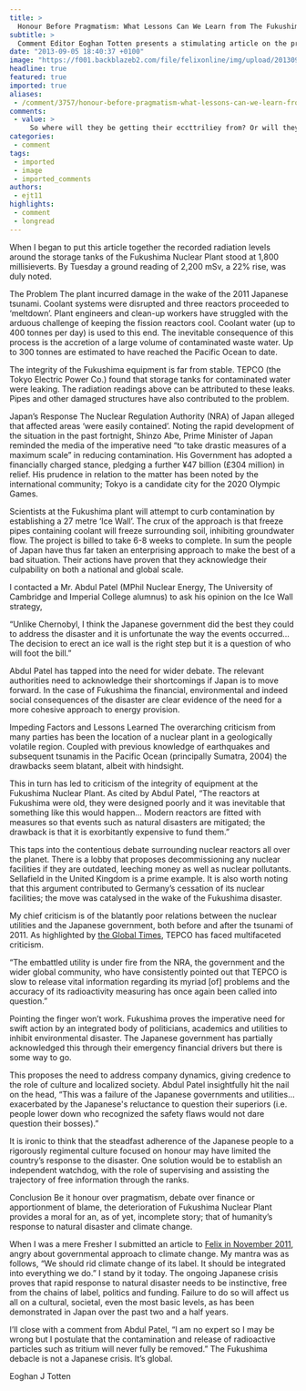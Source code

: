 ```yaml
---
title: >
  Honour Before Pragmatism: What Lessons Can We Learn from The Fukushima Nuclear Debacle?
subtitle: >
  Comment Editor Eoghan Totten presents a stimulating article on the problems surrounding the nuclear reactor in Fukushima
date: "2013-09-05 18:40:37 +0100"
image: "https://f001.backblazeb2.com/file/felixonline/img/upload/201309051935-jal08-tumblr_mmstipuyid1rfyiu4o1_1280.jpg"
headline: true
featured: true
imported: true
aliases:
 - /comment/3757/honour-before-pragmatism-what-lessons-can-we-learn-from-the-fukushima-nuclear-debacle
comments:
 - value: >
     So where will they be getting their eccttriliey from? Or will they be 'freezing in the dark' as the nuclear industry spokespeople used to say whenever people protested the construction of new nuclear reactors?
categories:
 - comment
tags:
 - imported
 - image
 - imported_comments
authors:
 - ejt11
highlights:
 - comment
 - longread
---
```


When I began to put this article together the recorded radiation levels around the storage tanks of the Fukushima Nuclear Plant stood at 1,800 millisieverts. By Tuesday a ground reading of 2,200 mSv, a 22% rise, was duly noted.

The Problem
 The plant incurred damage in the wake of the 2011 Japanese tsunami. Coolant systems were disrupted and three reactors proceeded to ‘meltdown’. Plant engineers and clean-up workers have struggled with the arduous challenge of keeping the fission reactors cool. Coolant water (up to 400 tonnes per day) is used to this end. The inevitable consequence of this process is the accretion of a large volume of contaminated waste water. Up to 300 tonnes are estimated to have reached the Pacific Ocean to date.

The integrity of the Fukushima equipment is far from stable. TEPCO (the Tokyo Electric Power Co.) found that storage tanks for contaminated water were leaking. The radiation readings above can be attributed to these leaks. Pipes and other damaged structures have also contributed to the problem.

Japan’s Response
 The Nuclear Regulation Authority (NRA) of Japan alleged that affected areas ‘were easily contained’. Noting the rapid development of the situation in the past fortnight, Shinzo Abe, Prime Minister of Japan reminded the media of the imperative need “to take drastic measures of a maximum scale” in reducing contamination. His Government has adopted a financially charged stance, pledging a further ¥47 billion (£304 million) in relief. His prudence in relation to the matter has been noted by the international community; Tokyo is a candidate city for the 2020 Olympic Games.

Scientists at the Fukushima plant will attempt to curb contamination by establishing a 27 metre ‘Ice Wall’. The crux of the approach is that freeze pipes containing coolant will freeze surrounding soil, inhibiting groundwater flow. The project is billed to take 6-8 weeks to complete. In sum the people of Japan have thus far taken an enterprising approach to make the best of a bad situation. Their actions have proven that they acknowledge their culpability on both a national and global scale.

I contacted a Mr. Abdul Patel (MPhil Nuclear Energy, The University of Cambridge and Imperial College alumnus) to ask his opinion on the Ice Wall strategy,

“Unlike Chernobyl, I think the Japanese government did the best they could to address the disaster and it is unfortunate the way the events occurred…The decision to erect an ice wall is the right step but it is a question of who will foot the bill.”

Abdul Patel has tapped into the need for wider debate. The relevant authorities need to acknowledge their shortcomings if Japan is to move forward. In the case of Fukushima the financial, environmental and indeed social consequences of the disaster are clear evidence of the need for a more cohesive approach to energy provision.

Impeding Factors and Lessons Learned
 The overarching criticism from many parties has been the location of a nuclear plant in a geologically volatile region. Coupled with previous knowledge of earthquakes and subsequent tsunamis in the Pacific Ocean (principally Sumatra, 2004) the drawbacks seem blatant, albeit with hindsight.

This in turn has led to criticism of the integrity of equipment at the Fukushima Nuclear Plant. As cited by Abdul Patel,
 “The reactors at Fukushima were old, they were designed poorly and it was inevitable that something like this would happen… Modern reactors are fitted with measures so that events such as natural disasters are mitigated; the drawback is that it is exorbitantly expensive to fund them.”

This taps into the contentious debate surrounding nuclear reactors all over the planet. There is a lobby that proposes decommissioning any nuclear facilities if they are outdated, leeching money as well as nuclear pollutants. Sellafield in the United Kingdom is a prime example. It is also worth noting that this argument contributed to Germany’s cessation of its nuclear facilities; the move was catalysed in the wake of the Fukushima disaster.

My chief criticism is of the blatantly poor relations between the nuclear utilities and the Japanese government, both before and after the tsunami of 2011. As highlighted by [the Global Times](http://www.globaltimes.cn/content/808488.shtml#.UijPGGQ4WIV), TEPCO has faced multifaceted criticism.

“The embattled utility is under fire from the NRA, the government and the wider global community, who have consistently pointed out that TEPCO is slow to release vital information regarding its myriad [of] problems and the accuracy of its radioactivity measuring has once again been called into question.”

Pointing the finger won’t work. Fukushima proves the imperative need for swift action by an integrated body of politicians, academics and utilities to inhibit environmental disaster. The Japanese government has partially acknowledged this through their emergency financial drivers but there is some way to go.

This proposes the need to address company dynamics, giving credence to the role of culture and localized society. Abdul Patel insightfully hit the nail on the head,
 “This was a failure of the Japanese governments and utilities…exacerbated by the Japanese's reluctance to question their superiors (i.e. people lower down who recognized the safety flaws would not dare question their bosses).”

It is ironic to think that the steadfast adherence of the Japanese people to a rigorously regimental culture focused on honour may have limited the country’s response to the disaster. One solution would be to establish an independent watchdog, with the role of supervising and assisting the trajectory of free information through the ranks.

Conclusion
 Be it honour over pragmatism, debate over finance or apportionment of blame, the deterioration of Fukushima Nuclear Plant provides a moral for an, as of yet, incomplete story; that of humanity’s response to natural disaster and climate change.

When I was a mere Fresher I submitted an article to [Felix in November 2011](http://felixonline.co.uk/comment/1695/should-climate-change-be-labelled/), angry about governmental approach to climate change. My mantra was as follows,
 “We should rid climate change of its label. It should be integrated into everything we do.”
 I stand by it today. The ongoing Japanese crisis proves that rapid response to natural disaster needs to be instinctive, free from the chains of label, politics and funding. Failure to do so will affect us all on a cultural, societal, even the most basic levels, as has been demonstrated in Japan over the past two and a half years.

I’ll close with a comment from Abdul Patel,
 “I am no expert so I may be wrong but I postulate that the contamination and release of radioactive particles such as tritium will never fully be removed.”
 The Fukushima debacle is not a Japanese crisis. It’s global.

Eoghan J Totten
